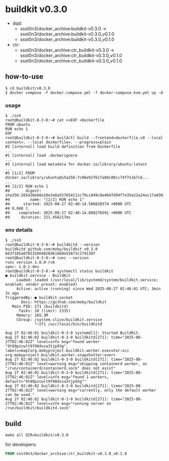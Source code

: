 # buildkit v0.3.0

* dqd: 
    * ssst0n3/docker_archive:buildkit-v0.3.0 -> ssst0n3/docker_archive:buildkit-v0.3.0_v0.1.0
    * ssst0n3/docker_archive:buildkit-v0.3.0_v0.1.0
* ctr:
    * ssst0n3/docker_archive:ctr_buildkit-v0.3.0 -> ssst0n3/docker_archive:ctr_buildkit-v0.3.0_v0.1.0
    * ssst0n3/docker_archive:ctr_buildkit-v0.3.0_v0.1.0

## how-to-use

```shell
$ cd buildkit/v0.3.0
$ docker compose -f docker-compose.yml -f docker-compose.kvm.yml up -d
```

### usage

```shell
$ ./ssh
root@buildkit-0-3-0:~# cat <<EOF >Dockerfile
FROM ubuntu
RUN echo 1
EOF
root@buildkit-0-3-0:~# buildctl build --frontend=dockerfile.v0 --local context=. --local dockerfile=. --progress=plain
#2 [internal] load build definition from Dockerfile
...
#1 [internal] load .dockerignore
...
#3 [internal] load metadata for docker.io/library/ubuntu:latest
...
#5 [1/2] FROM docker.io/library/ubuntu@sha256:7c06e91f61fa88c08cc74f7e1b7c6...
...
#4 [2/2] RUN echo 1
#4       digest: sha256:265d26eb0a10e3a0a557654111c79cc849c0a4647d94f7e35e22a24ac17a0301
#4         name: "[2/2] RUN echo 1"
#4      started: 2025-08-27 02:48:14.586820374 +0000 UTC
#4 0.048 1
#4    completed: 2025-08-27 02:48:14.808276591 +0000 UTC
#4     duration: 221.456217ms
```

### env details

```shell
$ ./ssh
root@buildkit-0-3-0:~# buildkitd --version
buildkitd github.com/moby/buildkit v0.3.0 663f185a07b532664020d616b0e55873c2741307
root@buildkit-0-3-0:~# runc --version
runc version 1.0.0-rc6
spec: 1.0.1-dev
root@buildkit-0-3-0:~# systemctl status buildkit
● buildkit.service - BuildKit
     Loaded: loaded (/usr/local/lib/systemd/system/buildkit.service; enabled; vendor preset: enabled)
     Active: active (running) since Wed 2025-08-27 02:46:01 UTC; 3min 3s ago
TriggeredBy: ● buildkit.socket
       Docs: https://github.com/moby/buildkit
   Main PID: 271 (buildkitd)
      Tasks: 10 (limit: 2335)
     Memory: 165.3M
     CGroup: /system.slice/buildkit.service
             └─271 /usr/local/bin/buildkitd

Aug 27 02:46:01 buildkit-0-3-0 systemd[1]: Started BuildKit.
Aug 27 02:46:02 buildkit-0-3-0 buildkitd[271]: time="2025-08-27T02:46:02Z" level=info msg="found worker "9t89pzcwlt9f90dvsa3tjp93g", labels=map[org.mobyproject.buildkit.worker.executor:oci org.mobyproject.buildkit.worker.snapshotter:over>
Aug 27 02:46:02 buildkit-0-3-0 buildkitd[271]: time="2025-08-27T02:46:02Z" level=warning msg="skipping containerd worker, as "/run/containerd/containerd.sock" does not exist"
Aug 27 02:46:02 buildkit-0-3-0 buildkitd[271]: time="2025-08-27T02:46:02Z" level=info msg="found 1 workers, default="9t89pzcwlt9f90dvsa3tjp93g""
Aug 27 02:46:02 buildkit-0-3-0 buildkitd[271]: time="2025-08-27T02:46:02Z" level=warning msg="currently, only the default worker can be used."
Aug 27 02:46:02 buildkit-0-3-0 buildkitd[271]: time="2025-08-27T02:46:02Z" level=info msg="running server on /run/buildkit/buildkitd.sock"
```

## build

```shell
make all DIR=buildkit/v0.3.0
```

for developers:

```dockerfile
FROM ssst0n3/docker_archive:ctr_buildkit-v0.3.0_v0.1.0
```
